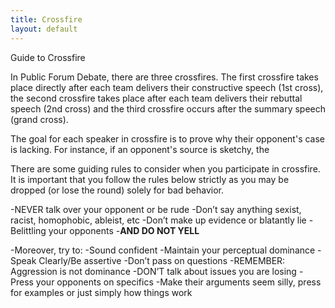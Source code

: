```yaml
---
title: Crossfire
layout: default
--- 
```

 Guide to Crossfire

In Public Forum Debate, there are three crossfires. The first crossfire takes place directly after each team delivers their constructive speech (1st cross), the second crossfire takes place after each team delivers their rebuttal speech (2nd cross) and the third crossfire occurs after the summary speech (grand cross). 

The goal for each speaker in crossfire is to prove why their opponent's case is lacking. For instance, if an opponent's source is sketchy, the 

There are some guiding rules to consider when you participate in crossfire. It is important that you follow the rules below strictly as you may be dropped (or lose the round) solely for bad behavior. 

-NEVER talk over your opponent or be rude
-Don’t say anything sexist, racist, homophobic, ableist, etc
-Don’t make up evidence or blatantly lie
-Belittling your opponents
-**AND DO NOT YELL**


-Moreover, try to: 
-Sound confident 
-Maintain your perceptual dominance
-Speak Clearly/Be assertive
-Don’t pass on questions
-REMEMBER: Aggression is not dominance
-DON’T talk about issues you are losing
-Press your opponents on specifics
-Make their arguments seem silly, press for examples or just simply how things work





